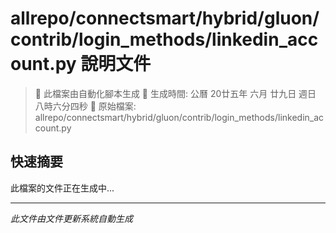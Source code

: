 # allrepo/connectsmart/hybrid/gluon/contrib/login_methods/linkedin_account.py 說明文件

> 🚧 此檔案由自動化腳本生成
> 📅 生成時間: 公曆 20廿五年 六月 廿九日 週日 八時六分四秒
> 📂 原始檔案: allrepo/connectsmart/hybrid/gluon/contrib/login_methods/linkedin_account.py

## 快速摘要
此檔案的文件正在生成中...

<!-- 實際使用時，這裡會是 Claude Code 生成的完整文件內容 -->

---
*此文件由文件更新系統自動生成*
